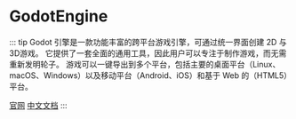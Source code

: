 # GodotEngine

::: tip
Godot 引擎是一款功能丰富的跨平台游戏引擎，可通过统一界面创建 2D 与 3D游戏。
它提供了一套全面的通用工具，因此用户可以专注于制作游戏，而无需重新发明轮子。
游戏可以一键导出到多个平台，包括主要的桌面平台（Linux、macOS、Windows）以及移动平台（Android、iOS）和基于 Web 的（HTML5）平台。

[官网](https://godotengine.org/)
[中文文档](https://docs.godotengine.org/zh_CN/stable/index.html)
:::